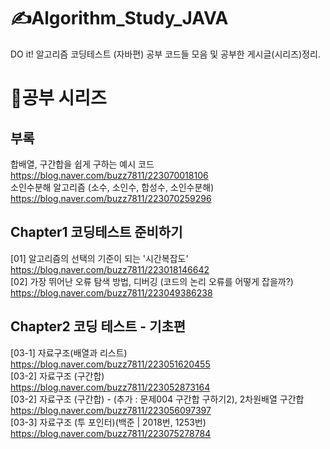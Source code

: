 

# ✍️Algorithm_Study_JAVA
DO it! 알고리즘 코딩테스트 (자바편) 공부 코드들 모음 및 공부한 게시글(시리즈)정리.


# 📔공부 시리즈
## **부록**
합배열, 구간합을 쉽게 구하는 예시 코드   
https://blog.naver.com/buzz7811/223070018106   
소인수분해 알고리즘 (소수, 소인수, 합성수, 소인수분해)   
https://blog.naver.com/buzz7811/223070259296

## **Chapter1 코딩테스트 준비하기**
[01] 알고리즘의 선택의 기준이 되는 '시간복잡도'   
https://blog.naver.com/buzz7811/223018146642   
[02] 가장 뛰어난 오류 탐색 방법, 디버깅 (코드의 논리 오류를 어떻게 잡을까?)
https://blog.naver.com/buzz7811/223049386238
## **Chapter2 코딩 테스트 - 기초편**
[03-1] 자료구조(배열과 리스트)   
https://blog.naver.com/buzz7811/223051620455   
[03-2] 자료구조 (구간합)   
https://blog.naver.com/buzz7811/223052873164   
[03-2] 자료구조 (구간합) - (추가 : 문제004 구간합 구하기2), 2차원배열 구간합  
https://blog.naver.com/buzz7811/223056097397   
[03-3] 자료구조 (투 포인터)(백준 | 2018번, 1253번)
https://blog.naver.com/buzz7811/223075278784
